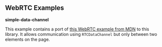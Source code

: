 WebRTC Examples
---------------

**simple-data-channel**

This example contains a port of [this WebRTC example from MDN](https://github.com/mdn/samples-server/tree/a76f033940d60daad569e18b0ad1b276cb7090dc/s/webrtc-simple-datachannel) to this library. It allows communication using `RTCDataChannel` but only between two elements on the page.